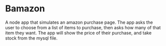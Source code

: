 # Bamazon

A node app that simulates an amazon purchase page. The app asks the user to choose from a list of items to purchase, then asks how many of that item they want.
The app will show the price of their purchase, and take stock from the mysql file.